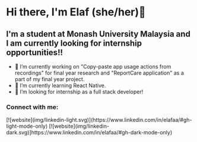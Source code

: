 # Hi there, I'm Elaf (she/her)👋

## I'm a student at Monash University Malaysia and I am currently looking for internship opportunities!!
- 🔭 I’m currently working on "Copy-paste app usage actions from recordings" for final year research and "ReportCare application" as a part of my final year project. 
- 🌱 I’m currently learning React Native. 
- 👯 I’m looking for internship as a full stack developer! 

### Connect with me:
<linkedin> 
[![website](img/linkedin-light.svg)](https://www.linkedin.com/in/elafaa/#gh-light-mode-only)
[![website](img/linkedin-dark.svg)]https://www.linkedin.com/in/elafaa/#gh-dark-mode-only)
&nbsp;&nbsp;


